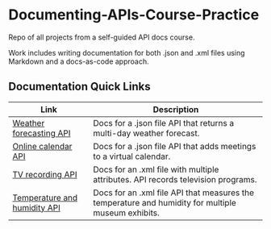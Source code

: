 # Documenting-APIs-Course-Practice
Repo of all projects from a self-guided API docs course. 

Work includes writing documentation for both .json and .xml files using Markdown and a docs-as-code approach. 

## Documentation Quick Links

| Link | Description |
|---|---|
| [Weather forecasting API](https://github.com/kaefoody/Documenting-APIs-Course-Practice/blob/main/docs/docs%20for%20multiple%20day%20weather%20forecast%20API.md) | Docs for a .json file API that returns a multi-day weather forecast. |
| [Online calendar API](https://github.com/kaefoody/Documenting-APIs-Course-Practice/blob/main/docs/docs%20for%20online%20calendar%20API.md)| Docs for a .json file API that adds meetings to a virtual calendar. |
| [TV recording API](https://github.com/kaefoody/Documenting-APIs-Course-Practice/blob/main/docs/docs%20for%20TV%20Recording%20API.md) | Docs for an .xml file with multiple attributes. API records television programs. |
| [Temperature and humidity API](https://github.com/kaefoody/Documenting-APIs-Course-Practice/blob/main/docs/docs%20for%20temperature%20and%20humidity%20API.md) | Docs for an .xml file API that measures the temperature and humidity for multiple museum exhibits. |
